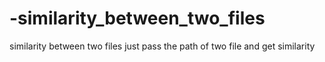 # -similarity_between_two_files
 similarity between two files
 just pass the path of two file and get similarity 
